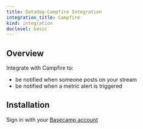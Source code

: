 ```yaml
---
title: Datadog-Campfire Integration
integration_title: Campfire
kind: integration
doclevel: basic
---
```



## Overview 

Integrate with Campfire to:

* be notified when someone posts on your stream
* be notified when a metric alert is triggered

## Installation 

Sign in with your [Basecamp account](https://launchpad.37signals.com/signin)
